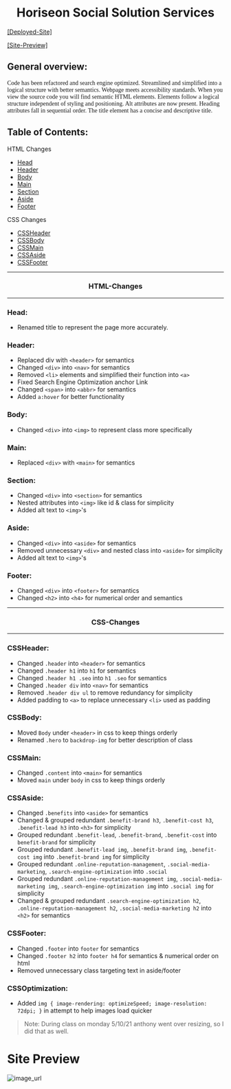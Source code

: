 <h1 style="text-align: center;">Horiseon Social Solution Services</h1>

[[Deployed-Site]](https://jdogcrane.github.io/work1/)

[[Site-Preview]](#Site-Preview)

## General overview: 

<p style="font-family:georgia"> 
Code has been refactored and search engine optimized. Streamlined and simplified into a logical structure with better semantics. Webpage meets accessibility standards. When you view the source code you will find semantic HTML elements. Elements follow a logical structure independent of styling and positioning. Alt attributes are now present. Heading attributes fall in sequential order. The title element has a concise and descriptive title. 
<p>


## Table of Contents:

HTML Changes
- [Head](#Head)
- [Header](#Head)
- [Body](#Body)
- [Main](#Main)
- [Section](#Section)
- [Aside](#Aside)
- [Footer](#Footer)

CSS Changes
- [CSSHeader](#CSSHeader)
- [CSSBody](#CSSBody)
- [CSSMain](#CSSMain)
- [CSSAside](#CSSAside)
- [CSSFooter](#CSSFooter)

---
<h3 style="text-align:center;">HTML-Changes</h3>

---
### Head:
* Renamed title to represent the page more accurately.

### Header:
* Replaced div with `<header>` for semantics
* Changed `<div>` into `<nav>` for semantics
* Removed `<li>` elements and simplified their function into `<a>`
* Fixed Search Engine Optimization anchor Link
* Changed `<span>` into `<abbr>` for semantics
* Added `a:hover` for better functionality

### Body:
* Changed `<div>` into `<img>` to represent class more specifically

### Main:
* Replaced `<div>` with `<main>` for semantics

### Section:
* Changed `<div>` into `<section>` for semantics
* Nested attributes into `<img>` like id & class for simplicity
* Added alt text to `<img>`'s

### Aside:
* Changed `<div>` into `<aside>` for semantics
* Removed unnecessary `<div>` and nested class into `<aside>` for simplicity
* Added alt text to `<img>`'s

### Footer:
* Changed `<div>` into `<footer>` for semantics
* Changed `<h2>` into `<h4>` for numerical order and semantics
---
<h3 style="text-align:center;">CSS-Changes</h3>

---
### CSSHeader:
* Changed `.header` into `<header>` for semantics
* Changed `.header h1` into `h1` for semantics
* Changed `.header h1 .seo` into `h1 .seo` for semantics
* Changed `.header div` into `<nav>` for semantics
* Removed `.header div ul` to remove redundancy for simplicity
* Added padding to `<a>` to replace unnecessary `<li>` used as padding

### CSSBody:
* Moved `Body` under `<header>` in css to keep things orderly
* Renamed `.hero` to `backdrop-img` for better description of class

### CSSMain:
* Changed `.content` into `<main>` for semantics
* Moved `main` under `body` in css to keep things orderly

### CSSAside:
* Changed `.benefits` into `<aside>` for semantics
* Changed & grouped redundant `.benefit-brand h3`, `.benefit-cost h3`, `.benefit-lead h3` into `<h3>` for simplicity
* Grouped redundant `.benefit-lead`, `.benefit-brand`, `.benefit-cost` into `benefit-brand` for simplicity
* Grouped redundant `.benefit-lead img`, `.benefit-brand img`, `.benefit-cost img` into `.benefit-brand img` for simplicity
* Grouped redundant `.online-reputation-management`, `.social-media-marketing`, `.search-engine-optimization` into `.social` 
* Grouped redundant `.online-reputation-management img`, `.social-media-marketing img`, `.search-engine-optimization img` into `.social img` for simplicity
* Changed & grouped redundant `.search-engine-optimization h2`, `.online-reputation-management h2`, `.social-media-marketing h2` into `<h2>` for semantics

### CSSFooter:
* Changed `.footer` into `footer` for semantics
* Changed `.footer h2` into `footer h4` for semantics & numerical order on html
* Removed unnecessary class targeting text in aside/footer

### CSSOptimization:

* Added `img { image-rendering: optimizeSpeed; image-resolution: 72dpi; }` in attempt to help images load quicker
>Note: During class on monday 5/10/21 anthony went over resizing, so I did that as well.

# Site Preview
![image_url](https://cdn.discordapp.com/attachments/709148993262977068/841119274961207306/mysite.jpg "Site preview")